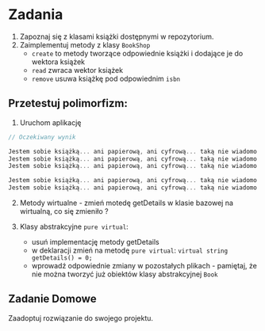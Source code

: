 # Zadania

1. Zapoznaj się z klasami książki dostępnymi w repozytorium.
2. Zaimplementuj metody z klasy `BookShop`
	* `create` to metody tworzące odpowiednie książki i dodające je do wektora książek
	* `read` zwraca wektor książek
	* `remove` usuwa książkę pod odpowiednim `isbn`


## Przetestuj polimorfizm:
1. Uruchom aplikację

```C++
// Oczekiwany wynik

Jestem sobie książką... ani papierową, ani cyfrową... taką nie wiadomo jaką :)
Jestem sobie książką... ani papierową, ani cyfrową... taką nie wiadomo jaką :)
Jestem sobie książką... ani papierową, ani cyfrową... taką nie wiadomo jaką :)

Jestem sobie książką... ani papierową, ani cyfrową... taką nie wiadomo jaką :)
Jestem sobie książką... ani papierową, ani cyfrową... taką nie wiadomo jaką :)
```

2. Metody wirtualne - zmień motedę getDetails w klasie bazowej na wirtualną, co się zmieniło ?

3. Klasy abstrakcyjne `pure virtual`:
	* usuń implementację metody getDetails
	* w deklaracji zmień na metodę `pure virtual`: `virtual string getDetails() = 0;`
	* wprowadź odpowiednie zmiany w pozostałych plikach - pamiętaj, że nie można tworzyć już obiektów klasy abstrakcyjnej `Book`

## Zadanie Domowe

Zaadoptuj rozwiązanie do swojego projektu.
